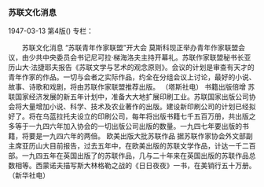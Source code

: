 ### 苏联文化消息

1947-03-13
第4版()
专栏：

　　苏联文化消息
   “苏联青年作家联盟”开大会
    莫斯科现正举办青年作家联盟会议，由少共中央委员会书记尼可拉·梯海洛夫主持开幕礼。苏联作家联盟秘书长亚历山大·法捷耶夫报告《苏联文学与艺术的观念原则》。会议的计划是审查有天才的青年作家的作品。一切与会者之实际作品，约全在分组会议上讨论，最好的小说、故事、诗歌和戏剧，将由苏联作家联盟推荐出版。
          （塔斯社电）
    书籍出版倍增
    苏联国家经济发展的新五年计划中，准备大大地扩展印刷工业。苏联国家出版公司协会将大量增加小说、科学、技术及农业著作的出版。建设新印刷公司的计划已经拟好了。将在乌蓝拉托夫设立的印刷公司，每年将出版书籍七千五百万册，共出版之多等于一九四六年加入协会的一切出版公司出版的数量。一九四七年要出版的书籍，将要是一九四六年的两倍。
    欧美出版大批苏联作品
    据苏联作家协会外文部副主席亚历山大目前报告，过去五年中，在欧美出版的苏联文学作品，计达一千二百部。一九四五年在英国出版了的苏联作品，几与二十年来在英国出版的苏联作品总数相等。西蒙诺夫描写斯大林格勒之战的《日日夜夜》一书，在美销行五十万册。
              （新华社电）
